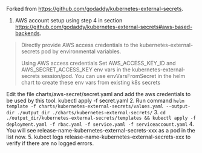  Forked from https://github.com/godaddy/kubernetes-external-secrets. 

 1. AWS account setup using step 4 in section https://github.com/godaddy/kubernetes-external-secrets#aws-based-backends. 
 > Directly provide AWS access credentials to the
> kubernetes-external-secrets pod by environmental variables.
> 
> Using AWS access credentials Set AWS_ACCESS_KEY_ID and
> AWS_SECRET_ACCESS_KEY env vars in the kubernetes-external-secrets
> session/pod. You can use envVarsFromSecret in the helm chart to create
> these env vars from existing k8s secrets

Edit the file charts/aws-secret/secret.yaml and add the aws credentials to be used by this tool.
kubectl apply -f secret.yaml
 2. Run command 
 `helm template -f charts/kubernetes-external-secrets/values.yaml --output-dir ./output_dir ./charts/kubernetes-external-secrets/`
 3. `cd ./output_dir/kubernetes-external-secrets/templates && kubectl apply -f deployment.yaml -f rbac.yaml -f service.yaml -f serviceaccount.yaml`
 4. You will see release-name-kubernetes-external-secrets-xxx as a pod in the list now. 
 5. kubect logs release-name-kubernetes-external-secrets-xxx to verify if there are no logged errors.




